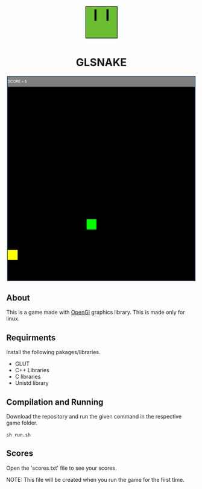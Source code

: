 <p align="center" style="font-size: 34px">
    <img width="85" src="assets/Icon.png">
</p>
<h1 align="center"> GLSNAKE</h1>
<p align="center">
    <img width="500" src="assets/Screenshot.png">
</p>

## About

This is a game made with [OpenGl](https://www.opengl.org/) graphics library. This is made only for linux.

## Requirments

Install the following pakages/libraries.

* GLUT
* C++ Libraries
* C libraries
* Unistd library

## Compilation and Running

Download the repository and run the given command in the respective game folder.

`sh run.sh`

## Scores

Open the 'scores.txt' file to see your scores.

NOTE:
This file will be created when you run the game for the first time.
